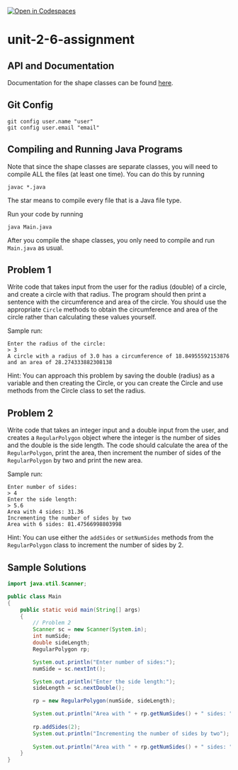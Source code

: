 [![Open in Codespaces](https://classroom.github.com/assets/launch-codespace-2972f46106e565e64193e422d61a12cf1da4916b45550586e14ef0a7c637dd04.svg)](https://classroom.github.com/open-in-codespaces?assignment_repo_id=16402866)
# unit-2-6-assignment

## API and Documentation
Documentation for the shape classes can be found [here](https://coderunner.projectstem.org/docs/shapes/index.html).

## Git Config
```
git config user.name "user"
git config user.email "email"
```

## Compiling and Running Java Programs
Note that since the shape classes are separate classes, you will need to compile ALL the files (at least one time).  You can do this by running
```
javac *.java
```
The star means to compile every file that is a Java file type.

Run your code by running
```
java Main.java
```

After you compile the shape classes, you only need to compile and run `Main.java` as usual.

## Problem 1
Write code that takes input from the user for the radius (double) of a circle, and create a circle with that radius. The program should then print a sentence with the circumference and area of the circle. You should use the appropriate `Circle` methods to obtain the circumference and area of the circle rather than calculating these values yourself.

Sample run:
```
Enter the radius of the circle:
> 3
A circle with a radius of 3.0 has a circumference of 18.84955592153876 and an area of 28.274333882308138
```
Hint: You can approach this problem by saving the double (radius) as a variable and then creating the Circle, or you can create the Circle and use methods from the Circle class to set the radius.

## Problem 2
Write code that takes an integer input and a double input from the user, and creates a `RegularPolygon` object where the integer is the number of sides and the double is the side length. The code should calculate the area of the `RegularPolygon`, print the area, then increment the number of sides of the `RegularPolygon` by two and print the new area.

Sample run:
```
Enter number of sides:
> 4
Enter the side length:
> 5.6
Area with 4 sides: 31.36
Incrementing the number of sides by two
Area with 6 sides: 81.47566998803998
```
Hint: You can use either the `addSides` or `setNumSides` methods from the `RegularPolygon` class to increment the number of sides by 2.

## Sample Solutions
```java
import java.util.Scanner;

public class Main
{
	public static void main(String[] args)
	{
		// Problem 2
		Scanner sc = new Scanner(System.in);
		int numSide;
		double sideLength;
		RegularPolygon rp;

		System.out.println("Enter number of sides:");
		numSide = sc.nextInt();

		System.out.println("Enter the side length:");
		sideLength = sc.nextDouble();

		rp = new RegularPolygon(numSide, sideLength);

		System.out.println("Area with " + rp.getNumSides() + " sides: " + rp.getArea());
		
		rp.addSides(2);
		System.out.println("Incrementing the number of sides by two");
		
		System.out.println("Area with " + rp.getNumSides() + " sides: " + rp.getArea());
	}
}
```
